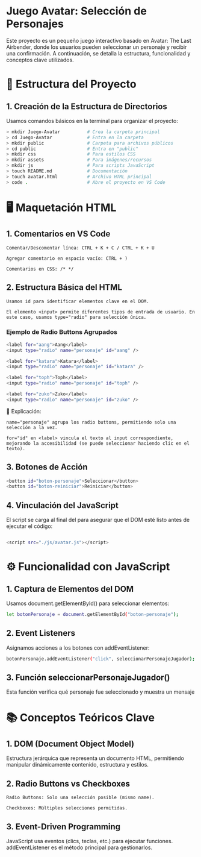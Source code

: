 # Juego Avatar: Selección de Personajes

Este proyecto es un pequeño juego interactivo basado en Avatar: The Last Airbender, donde los usuarios pueden seleccionar un personaje y recibir una confirmación. A continuación, se detalla la estructura, funcionalidad y conceptos clave utilizados.

# 📂 Estructura del Proyecto
## 1. Creación de la Estructura de Directorios

Usamos comandos básicos en la terminal para organizar el proyecto:

```sh
> mkdir Juego-Avatar          # Crea la carpeta principal
> cd Juego-Avatar             # Entra en la carpeta
> mkdir public                # Carpeta para archivos públicos
> cd public                   # Entra en "public"
> mkdir css                   # Para estilos CSS
> mkdir assets                # Para imágenes/recursos
> mkdir js                    # Para scripts JavaScript
> touch README.md             # Documentación
> touch avatar.html           # Archivo HTML principal
> code .                      # Abre el proyecto en VS Code

```
# 🖥️ Maquetación HTML
## 1. Comentarios en VS Code

    Comentar/Descomentar línea: CTRL + K + C / CTRL + K + U

    Agregar comentario en espacio vacío: CTRL + )

    Comentarios en CSS: /* */

## 2. Estructura Básica del HTML

    Usamos id para identificar elementos clave en el DOM.

    El elemento <input> permite diferentes tipos de entrada de usuario. En este caso, usamos type="radio" para selección única.

### Ejemplo de Radio Buttons Agrupados

```sh
<label for="aang">Aang</label>
<input type="radio" name="personaje" id="aang" />

<label for="katara">Katara</label>
<input type="radio" name="personaje" id="katara" />

<label for="toph">Toph</label>
<input type="radio" name="personaje" id="toph" />

<label for="zuko">Zuko</label>
<input type="radio" name="personaje" id="zuko" />

```
🔹 Explicación:

    name="personaje" agrupa los radio buttons, permitiendo solo una selección a la vez.

    for="id" en <label> vincula el texto al input correspondiente, mejorando la accesibilidad (se puede seleccionar haciendo clic en el texto).

## 3. Botones de Acción

```sh
<button id="boton-personaje">Seleccionar</button>
<button id="boton-reiniciar">Reiniciar</button>

```

## 4. Vinculación del JavaScript
El script se carga al final del <body> para asegurar que el DOM esté listo antes de ejecutar el código:

```sh

<script src="./js/avatar.js"></script>

```

# ⚙️ Funcionalidad con JavaScript
## 1. Captura de Elementos del DOM

Usamos document.getElementById() para seleccionar elementos:

```sh
let botonPersonaje = document.getElementById("boton-personaje");
```

## 2. Event Listeners

Asignamos acciones a los botones con addEventListener:

```sh
botonPersonaje.addEventListener("click", seleccionarPersonajeJugador);
```

## 3. Función seleccionarPersonajeJugador()

Esta función verifica qué personaje fue seleccionado y muestra un mensaje

# 📚 Conceptos Teóricos Clave
## 1. DOM (Document Object Model)

Estructura jerárquica que representa un documento HTML, permitiendo manipular dinámicamente contenido, estructura y estilos.

## 2. Radio Buttons vs Checkboxes

    Radio Buttons: Solo una selección posible (mismo name).

    Checkboxes: Múltiples selecciones permitidas.

## 3. Event-Driven Programming

JavaScript usa eventos (clics, teclas, etc.) para ejecutar funciones. addEventListener es el método principal para gestionarlos.
